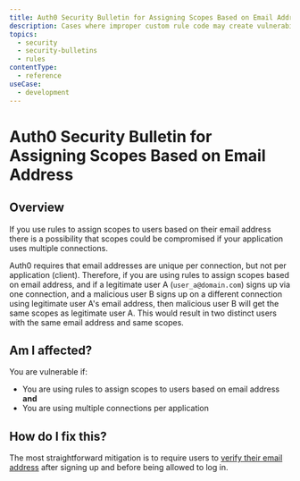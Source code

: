 ```yaml
---
title: Auth0 Security Bulletin for Assigning Scopes Based on Email Address
description: Cases where improper custom rule code may create vulnerabilities in the authentication flow.
topics:
  - security
  - security-bulletins
  - rules
contentType:
  - reference
useCase:
  - development
---
```


# Auth0 Security Bulletin for Assigning Scopes Based on Email Address

## Overview

If you use rules to assign scopes to users based on their email address there is a possibility that scopes could be compromised if your application uses multiple connections.

Auth0 requires that email addresses are unique per connection, but not per application (client). Therefore, if you are using rules to assign scopes based on email address, and if a legitimate user A (`user_a@domain.com`) signs up via one connection, and a malicious user B signs up on a different connection using legitimate user A's email address, then malicious user B will get the same scopes as legitimate user A. This would result in two distinct users with the same email address and same scopes.

## Am I affected?

You are vulnerable if:

* You are using rules to assign scopes to users based on email address **and**
* You are using multiple connections per application

## How do I fix this?

The most straightforward mitigation is to require users to [verify their email address](/api/management/v2#!/Jobs/post_verification_email) after signing up and before being allowed to log in.
